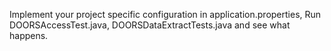 Implement your project specific configuration in application.properties,
Run DOORSAccessTest.java, DOORSDataExtractTests.java and see what happens.
